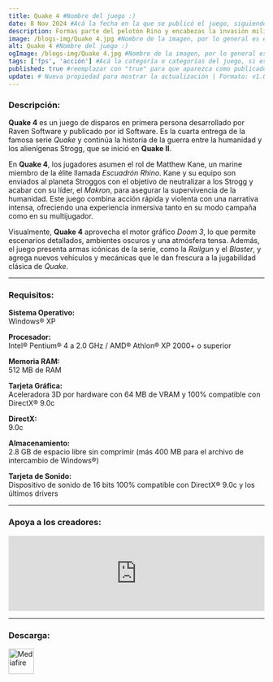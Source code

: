```yaml
---
title: Quake 4 #Nombre del juego :)
date: 8 Nov 2024 #Acá la fecha en la que se publicó el juego, siguiendo este formato: Dia "30", Mes "Oct", Año "2024" = como debe quedar: 30 Oct 2024
description: Formas parte del pelotón Rino y encabezas la invasión militar de la Tierra un planeta alienígena hostil. Pero en esta guerra desesperada por la supervivencia contra un enemigo implacable, descubrirás que el único modo de derrotarle es... convertirte en uno de ellos. #Acá una mini descripción del juego
image: /blogs-img/Quake 4.jpg #Nombre de la imagen, por lo general es exactamente el mismo nombre que el juego excluyendo lo ":" (Dos puntos)
alt: Quake 4 #Nombre del juego :)
ogImage: /blogs-img/Quake 4.jpg #Nombre de la imagen, por lo general es exactamente el mismo nombre que el juego excluyendo lo ":" (Dos puntos)
tags: ['fps', 'acción'] #Acá la categoría o categorías del juego, si es más de una se coloca en este formato: ['categoría1', 'categoría2']
published: true #reemplazar con "true" para que aparezca como publicado
update: # Nueva propiedad para mostrar la actualización | Formato: v1.0.0
---
```


<!--En VSCode seleccionando una palabra, por ejemplo: "Quake 4" y apretando Ctrl+F2 se seleccionan todas las palabras iguales-->

### Descripción:
**Quake 4** es un juego de disparos en primera persona desarrollado por Raven Software y publicado por id Software. Es la cuarta entrega de la famosa serie *Quake* y continúa la historia de la guerra entre la humanidad y los alienígenas Strogg, que se inició en **Quake II**. 

En **Quake 4**, los jugadores asumen el rol de Matthew Kane, un marine miembro de la élite llamada *Escuadrón Rhino*. Kane y su equipo son enviados al planeta Stroggos con el objetivo de neutralizar a los Strogg y acabar con su líder, el *Makron*, para asegurar la supervivencia de la humanidad. Este juego combina acción rápida y violenta con una narrativa intensa, ofreciendo una experiencia inmersiva tanto en su modo campaña como en su multijugador.

Visualmente, **Quake 4** aprovecha el motor gráfico *Doom 3*, lo que permite escenarios detallados, ambientes oscuros y una atmósfera tensa. Además, el juego presenta armas icónicas de la serie, como la *Railgun* y el *Blaster*, y agrega nuevos vehículos y mecánicas que le dan frescura a la jugabilidad clásica de *Quake*.
<!--Prompt para Chat-GPT: Hazme una descripción para el juego "Quake 4" y cada que menciones "Quake 4" ponlo en negrita -->

---

### Requisitos:
**Sistema Operativo:**  
Windows® XP

**Procesador:**  
Intel® Pentium® 4 a 2.0 GHz / AMD® Athlon® XP 2000+ o superior

**Memoria RAM:**  
512 MB de RAM

**Tarjeta Gráfica:**  
Aceleradora 3D por hardware con 64 MB de VRAM y 100% compatible con DirectX® 9.0c

**DirectX:**  
9.0c

**Almacenamiento:**  
2.8 GB de espacio libre sin comprimir (más 400 MB para el archivo de intercambio de Windows®)

**Tarjeta de Sonido:**  
Dispositivo de sonido de 16 bits 100% compatible con DirectX® 9.0c y los últimos drivers

<!--Si falta o sobra un requisito se quita o se agrega manteniendo el mismo formato-->

---

### Apoya a los creadores:
<iframe src="https://store.steampowered.com/widget/2210/" frameborder="0" style="background-color: transparent; width: 100% !important; aspect-ratio: 646 / 190;"></iframe>

<!--Reemplazar los numeros (AppID) del juego (en este caso 2668510) por el numero (AppID) correspondiente con el juego a publicar-->
<!--El AppID se encuentra en la URL del Juego en Steam-->

---

### Descarga:

[<img src="https://gist.github.com/cxmeel/0dbc95191f239b631c3874f4ccf114e2/raw/download.svg" alt="Mediafire" height="50" />](https://www.mediafire.com/file/irmz2nkgyw89zg3/Quake_4.zip/file)

<!-- # se debe reemplazar por el link de descarga-->

<!--NOMBRE-DEL-SERVICIO se debe reemplazar por el servicio donde está subido el juego-->